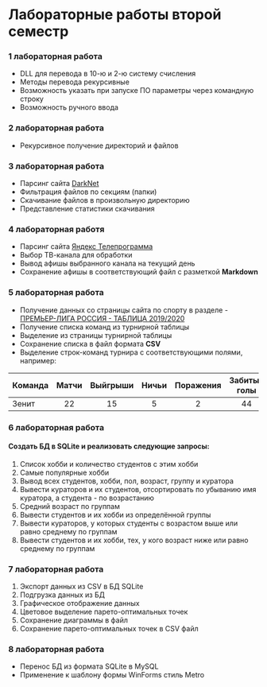 # Лабораторные работы второй семестр

### 1 лабораторная работа
- DLL для перевода в 10-ю и 2-ю систему счисления
- Методы перевода рекурсивные
- Возможность указать при запуске ПО параметры через командную строку
- Возможность ручного ввода

### 2 лабораторная работа
- Рекурсивное получение директорий и файлов

### 3 лабораторная работа
- Парсинг сайта [DarkNet](https://pcoding.ru/darkNet.php)
- Фильтрация файлов по секциям (папки)
- Скачивание файлов в произвольную директорию
- Представление статистики скачивания

### 4 лабораторная работя
- Парсинг сайта [Яндекс Телепрограмма](https://tv.yandex.ru)
- Выбор ТВ-канала для обработки
- Вывод афишы выбранного канала на текущий день
- Сохранение афишы в соответствующий файл с разметкой **Markdown**

### 5 лабораторная работа
- Получение данных со страницы сайта по спорту в разделе - [ПРЕМЬЕР-ЛИГА РОССИЯ - ТАБЛИЦА 2019/2020](https://www.sports.ru/rfpl/table/)
- Получение списка команд из турнирной таблицы
- Выделение из страницы турнирной таблицы
- Сохранение списка в файл формата **CSV**
- Выделение строк-команд турнира с соответствующими полями, например:

Команда|Матчи|Выйгрыши|Ничьи|Поражения|Забитые голы|Пропущенные голы|Очки в турнире
:-|:-:|:-:|:-:|:-:|:-:|:-:|:-:
Зенит|22|15|5|2|44|10|50

### 6 лабораторная работа
#### Создать БД в SQLite и реализовать следующие запросы:
1. Список хобби и количество студентов с этим хобби
2. Самые популярные хобби
3. Вывод всех студентов, хобби, пол, возраст, группу и куратора
4. Вывести кураторов и их студентов, отсортировать по убыванию имя куратора, а студента - по возрастанию
5. Средний возраст по группам
6. Вывести студентов и их хобби из определённой группы
7. Вывести кураторов, у которых студенты с возрастом выше или равно среднему по группам
8. Вывести студентов и их хобби, тех, у кого возраст ниже или равно среднему по группам

### 7 лабораторная работа
1. Экспорт данных из CSV в БД SQLite
2. Подгрузка данных из БД
3. Графическое отображение данных
4. Цветовое выделение парето-оптимальных точек
5. Сохранение диаграммы в файл
6. Сохранение парето-оптимальных точек в CSV файл

### 8 лабораторная работа
- Перенос БД из формата SQLite в MySQL
- Применение к шаблону формы WinForms стиль Metro